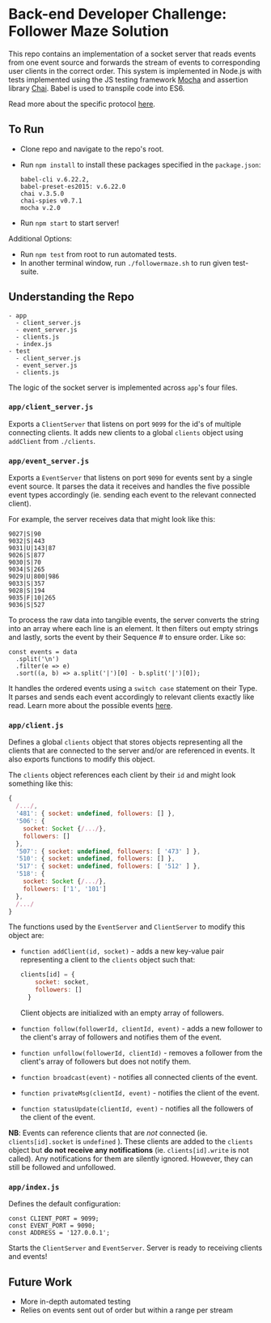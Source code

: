 # Back-end Developer Challenge: Follower Maze Solution


This repo contains an implementation of a socket server that reads events from one event source and forwards the stream of events to corresponding user clients in the correct order. This system is implemented in Node.js with tests implemented using the JS testing framework [Mocha](http://mochajs.org/) and assertion library [Chai](http://chaijs.com/). Babel is used to transpile code into ES6.

Read more about the specific protocol [here](./instructions.md##the-protocol).

## To Run
- Clone repo and navigate to the repo's root.
- Run `npm install` to install these packages specified in the `package.json`:

  ```
  babel-cli v.6.22.2,
  babel-preset-es2015: v.6.22.0
  chai v.3.5.0
  chai-spies v0.7.1
  mocha v.2.0
  ```
  
- Run `npm start` to start server!

Additional Options:
- Run `npm test` from root to run automated tests.
- In another terminal window, run `./followermaze.sh` to run given test-suite.

## Understanding the Repo

```
- app
  - client_server.js
  - event_server.js
  - clients.js
  - index.js
- test
  - client_server.js
  - event_server.js
  - clients.js
```

The logic of the socket server is implemented across `app`'s four files.

### `app/client_server.js`
Exports a `ClientServer` that listens on port `9099` for the id's of multiple connecting clients. It adds new clients to a global `clients` object using `addClient` from `./clients`.

### `app/event_server.js`
Exports a `EventServer` that listens on port `9090` for events sent by a single event source. It parses the data it receives and handles the five possible event types accordingly (ie. sending each event to the relevant connected client).

For example, the server receives data that might look like this:
```
9027|S|90
9032|S|443
9031|U|143|87
9026|S|877
9030|S|70
9034|S|265
9029|U|800|986
9033|S|357
9028|S|194
9035|F|10|265
9036|S|527
```

To process the raw data into tangible events, the server converts the string into an array where each line is an element. It then filters out empty strings and lastly, sorts the event by their Sequence # to ensure order. Like so:

```
const events = data
  .split('\n')
  .filter(e => e)
  .sort((a, b) => a.split('|')[0] - b.split('|')[0]);
```

It handles the ordered events using a `switch case` statement on their Type. It parses and sends each event accordingly to relevant clients exactly like read. Learn more about the possible events [here](./instructions.md#the-events).

### `app/client.js`
Defines a global `clients` object that stores objects representing all the clients that are connected to the server and/or are referenced in events. It also exports functions to modify this object.

The `clients` object references each client by their `id` and might look something like this:
```js
{
  /.../,
  '481': { socket: undefined, followers: [] },
  '506': {
    socket: Socket {/.../},
    followers: []
  },
  '507': { socket: undefined, followers: [ '473' ] },
  '510': { socket: undefined, followers: [] },
  '517': { socket: undefined, followers: [ '512' ] },
  '518': {
    socket: Socket {/.../},
    followers: ['1', '101']
  },
  /.../
}
```

The functions used by the `EventServer` and `ClientServer` to modify this object are:

  + `function addClient(id, socket)` - adds a new key-value pair representing a client to the `clients` object such that:
  
    ```js
    clients[id] = {
        socket: socket,
        followers: []
      }
    ```
    
    Client objects are initialized with an empty array of followers.
  + `function follow(followerId, clientId, event)` - adds a new follower to the client's array of followers and notifies them of the event.
  + `function unfollow(followerId, clientId)` - removes a follower from the client's array of followers but does not notify them.
  + `function broadcast(event)` - notifies all connected clients of the event.
  + `function privateMsg(clientId, event)` - notifies the client of the event.
  + `function statusUpdate(clientId, event)` - notifies all the followers of the client of the event.

**NB**: Events can reference clients that are *not* connected (ie. `clients[id].socket` is `undefined` ). These clients are added to the `clients` object but **do not receive any notifications** (ie. `clients[id].write` is not called). Any notifications for them are silently ignored. However, they can still be followed and unfollowed.

### `app/index.js`

Defines the default configuration:

```
const CLIENT_PORT = 9099;
const EVENT_PORT = 9090;
const ADDRESS = '127.0.0.1';
```

Starts the `ClientServer` and `EventServer`. Server is ready to receiving clients and events!

## Future Work
+ More in-depth automated testing
+ Relies on events sent out of order but within a range per stream
